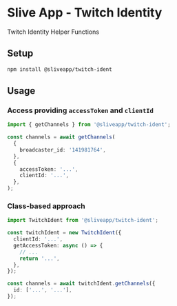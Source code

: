 # Slive App - Twitch Identity

Twitch Identity Helper Functions

## Setup

```sh
npm install @sliveapp/twitch-ident
```

## Usage

### Access providing `accessToken` and `clientId`

```ts
import { getChannels } from '@sliveapp/twitch-ident';

const channels = await getChannels(
  {
    broadcaster_id: '141981764',
  },
  {
    accessToken: '...',
    clientId: '...',
  },
);
```

### Class-based approach

```ts
import TwitchIdent from '@sliveapp/twitch-ident';

const twitchIdent = new TwitchIdent({
  clientId: '...',
  getAccessToken: async () => {
    // ...
    return '...',
  },
});

const channels = await twitchIdent.getChannels({
  id: ['...', '...'],
});
```
